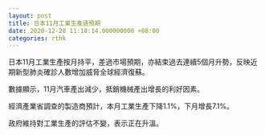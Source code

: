 ```yaml
---
layout: post
title: 日本11月工業生產遜預期
date: 2020-12-28 11:18:14.000000000 +08:00
categories: rthk
---
```


日本11月工業生產按月持平，差過市場預期，亦結束過去連續5個月升勢，反映近期新型肺炎確診人數增加威脅全球經濟復蘇。

數據顯示，11月汽車產出減少，抵銷機械產出增長的利好因素。

經濟產業省調查的製造商預計，本月工業生產下降1.1%，下月增長7.1%。

政府維持對工業生產的評估不變，表示正在升溫。
